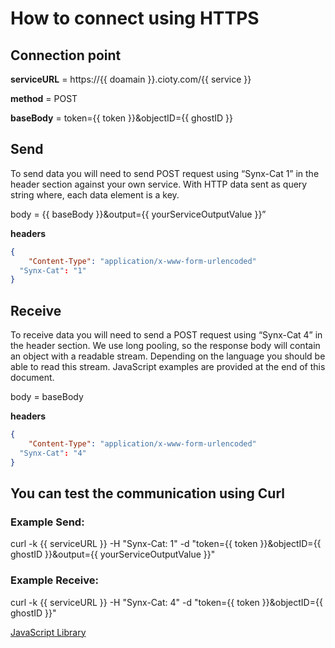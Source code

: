 # How to connect using HTTPS

## Connection point

**serviceURL** = https://{{ doamain }}.cioty.com/{{ service }}

**method** = POST

**baseBody** = token={{ token }}&objectID={{ ghostID }}

## Send 

To send data you will need to send POST request using “Synx-Cat 1” in the header section against your own service. With HTTP data sent as query string where, each data element is a key.

body = {{ baseBody }}&output={{ yourServiceOutputValue }}”

**headers**

```json
{
	"Content-Type": "application/x-www-form-urlencoded"
  "Synx-Cat": "1"
}
```

## Receive 

To receive data you will need to send a POST request using “Synx-Cat 4” in the header section. We use long pooling, so the response body will contain an object with a readable stream. Depending on the language you should be able to read this stream. JavaScript examples are provided at the end of this document. 

body = baseBody

**headers**

```json
{
	"Content-Type": "application/x-www-form-urlencoded"
  "Synx-Cat": "4"
}
```

## You can test the communication using Curl

### Example Send:

curl -k {{ serviceURL }} -H "Synx-Cat: 1" -d "token={{ token }}&objectID={{ ghostID }}&output={{ yourServiceOutputValue }}"

### Example Receive:

curl -k {{ serviceURL }} -H "Synx-Cat: 4" -d "token={{ token }}&objectID={{ ghostID }}"

[JavaScript Library](https://github.com/NornirAS/hive-agent/blob/main/src/http/README.md)
